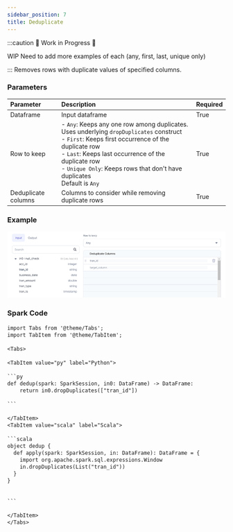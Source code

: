 ```yaml
---
sidebar_position: 7
title: Deduplicate
---
```

:::caution 🚧 Work in Progress 🚧

WIP 
Need to add more examples of each (any, first, last, unique only)

:::
Removes rows with duplicate values of specified columns. 

### Parameters
| Parameter           | Description                                                                                                                                                                                                                                                                                     | Required |
|:--------------------|:------------------------------------------------------------------------------------------------------------------------------------------------------------------------------------------------------------------------------------------------------------------------------------------------|:---------|
| Dataframe           | Input dataframe                                                                                                                                                                                                                                                                                 | True     |
| Row to keep         | - `Any`: Keeps any one row among duplicates. Uses underlying `dropDuplicates` construct<br/>- `First`: Keeps first occurrence of the duplicate row <br/>- `Last`: Keeps last occurrence of the duplicate row <br/>- `Unique Only`: Keeps rows that don't have duplicates <br/> Default is `Any` | True     |
| Deduplicate columns | Columns to consider while removing duplicate rows                                                                                                                                                                                                                                               | True     |



### Example

![Example usage of Deduplicate](./img/deduplicate_eg_1.png)

### Spark Code

````mdx-code-block
import Tabs from '@theme/Tabs';
import TabItem from '@theme/TabItem';

<Tabs>

<TabItem value="py" label="Python">

```py
def dedup(spark: SparkSession, in0: DataFrame) -> DataFrame:
    return in0.dropDuplicates(["tran_id"])

```

</TabItem>
<TabItem value="scala" label="Scala">

```scala
object dedup {
  def apply(spark: SparkSession, in: DataFrame): DataFrame = {
    import org.apache.spark.sql.expressions.Window
    in.dropDuplicates(List("tran_id"))
  }
}


```

</TabItem>
</Tabs>

````
 

